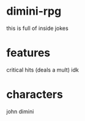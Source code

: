 # dimini-rpg
this is full of inside jokes 

# features
critical hits (deals a mult)
idk 

# characters
john
dimini
